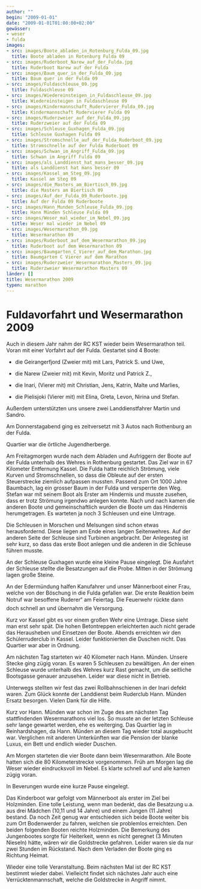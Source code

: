 ```yaml
---
author: ""
begin: "2009-01-01"
date: "2009-01-01T01:00:00+02:00"
gewässer:
- weser
- fulda
images:
- src: images/Boote_abladen_in_Rotenburg_Fulda_09.jpg
  title: Boote abladen in Rotenburg Fulda 09
- src: images/Ruderboot_Narew_auf_der_Fulda.jpg
  title: Ruderboot Narew auf der Fulda
- src: images/Baum_quer_in_der_Fulda_09.jpg
  title: Baum quer in der Fulda 09
- src: images/Fuldaschleuse_09.jpg
  title: Fuldaschleuse 09
- src: images/Wiedereinsteigen_in_Fuldaschleuse_09.jpg
  title: Wiedereinsteigen in Fuldaschleuse 09
- src: images/Kindermannschaft_Rudervierer_Fulda_09.jpg
  title: Kindermannschaft Rudervierer Fulda 09
- src: images/Ruderzweier_auf_der_Fulda_09.jpg
  title: Ruderzweier auf der Fulda 09
- src: images/Schleuse_Guxhagen_Fulda_09.jpg
  title: Schleuse Guxhagen Fulda 09
- src: images/Stromschnelle_auf_der_Fulda_Ruderboot_09.jpg
  title: Stromschnelle auf der Fulda Ruderboot 09
- src: images/Schwan_im_Angriff_Fulda_09.jpg
  title: Schwan im Angriff Fulda 09
- src: images/als_Landdienst_hat_mans_besser_09.jpg
  title: als Landdienst hat mans besser 09
- src: images/Kassel_am_Steg_09.jpg
  title: Kassel am Steg 09
- src: images/die_Masters_am_Biertisch_09.jpg
  title: die Masters am Biertisch 09
- src: images/Auf_der_Fulda_09_Ruderboote.jpg
  title: Auf der Fulda 09 Ruderboote
- src: images/Hann_Munden_Schleuse_Fulda_09.jpg
  title: Hann Münden Schleuse Fulda 09
- src: images/Weser_mal_wieder_im_Nebel_09.jpg
  title: Weser mal wieder im Nebel 09
- src: images/Wesermarathon_09.jpg
  title: Wesermarathon 09
- src: images/Ruderboot_auf_dem_Wesermarathon_09.jpg
  title: Ruderboot auf dem Wesermarathon 09
- src: images/Baumgarten_C_Vierer_auf_dem_Marathon.jpg
  title: Baumgarten C Vierer auf dem Marathon
- src: images/Ruderzweier_Wesermarathon_Masters_09.jpg
  title: Ruderzweier Wesermarathon Masters 09
länder: []
title: Wesermarathon 2009
typen: marathon
---
```




# Fuldavorfahrt und Wesermarathon 2009


Auch in diesem Jahr nahm der RC KST wieder beim Wesermarathon teil. Voran mit einer Vorfahrt auf der Fulda. Gestartet sind 4 Boote:

- die Geirangerfjord (Zweier mit) mit Lars, Patrick S. und Uwe,

- die Narew (Zweier mit) mit Kevin, Moritz und Patrick Z.,

- die Inari, (Vierer mit) mit Christian, Jens, Katrin, Malte und Marlies,

- die Pielisjoki (Vierer mit) mit Elina, Greta, Levon, Nirina und Stefan.

Außerdem unterstützten uns unsere zwei Landdienstfahrer Martin und Sandro.

Am Donnerstagabend ging es zeitversetzt mit 3 Autos nach Rothenburg an der Fulda.

Quartier war die örtliche Jugendherberge.

Am Freitagmorgen wurde nach dem Abladen und Aufriggern der Boote auf der Fulda unterhalb des Wehres in Rothenburg gestartet. Das Ziel war in 67 Kilometer Entfernung Kassel. Die Fulda hatte reichlich Strömung, viele Kurven und Stromschnellen, so dass die Obleute auf der ersten Steuerstrecke ziemlich aufpassen mussten. Passend zum Ort 1000 Jahre Baumbach, lag ein grosser Baum in der Fulda und versperrte den Weg. Stefan war mit seinem Boot als Erster am Hindernis und musste zusehen, dass er trotz Strömung irgendwo anlegen konnte. Nach und nach kamen die anderen Boote und gemeinschaftlich wurden die Boote um das Hindernis herumgetragen. Es warteten ja noch 3 Schleusen und eine Umtrage.

Die Schleusen in Morschen und Melsungen sind schon etwas herausfordernd. Diese liegen am Ende eines langen Seitenwehres. Auf der anderen Seite der Schleuse sind Turbinen angebracht. Der Anlegesteg ist sehr kurz, so dass das erste Boot anlegen und die anderen in die Schleuse führen musste.

An der Schleuse Guxhagen wurde eine kleine Pause eingelegt. Die Ausfahrt der Schleuse stellte die Besatzungen auf die Probe. Mitten in der Strömung lagen große Steine.

An der Edermündung halfen Kanufahrer und unser Männerboot einer Frau, welche von der Böschung in die Fulda gefallen war. Die erste Reaktion beim Notruf war besoffene Ruderer“ am Feiertag. Die Feuerwehr rückte dann doch schnell an und übernahm die Versorgung.

Kurz vor Kassel gibt es vor einem großen Wehr eine Umtrage. Diese sieht man erst sehr spät. Die hohen Betontreppen erleichterten auch nicht gerade das Herausheben und Einsetzen der Boote. Abends erreichten wir den Schülerruderclub in Kassel. Leider funktionierten die Duschen nicht. Das Quartier war aber in Ordnung.

Am nächsten Tag starteten wir 40 Kilometer nach Hann. Münden. Unsere Stecke ging zügig voran. Es waren 5 Schleusen zu bewältigen. An der einen Schleuse wurde unterhalb des Wehres kurz Rast gemacht, um die seitliche Bootsgasse genauer anzusehen. Leider war diese nicht in Betrieb.

Unterwegs stellten wir fest das zwei Rollbahnschienen in der Inari defekt waren. Zum Glück konnte der Landdienst beim Ruderclub Hann. Münden Ersatz besorgen. Vielen Dank für die Hilfe.

Kurz vor Hann. Münden war schon im Zuge des am nächsten Tag stattfindenden Wesermarathons viel los. So musste an der letzten Schleuse sehr lange gewartet werden, ehe es weiterging. Das Quartier lag in Reinhardshagen, da Hann. Münden an diesem Tag wieder total ausgebucht war. Verglichen mit anderen Unterkünften war die Pension der blanke Luxus, ein Bett und endlich wieder Duschen.

Am Morgen starteten die vier Boote dann beim Wesermarathon. Alle Boote hatten sich die 80 Kilometerstrecke vorgenommen. Früh am Morgen lag die Weser wieder eindrucksvoll im Nebel. Es klarte schnell auf und alle kamen zügig voran.

In Beverungen wurde eine kurze Pause eingelegt.

Das Kinderboot war gefolgt vom Männerboot als erster im Ziel bei Holzminden. Eine tolle Leistung, wenn man bedenkt, das die Besatzung u.a. aus drei Mädchen (10,11 und 14 Jahre) und einem Jungen (11 Jahre) bestand. Da noch Zeit genug war entschieden sich beide Boote weiter bis zum Ort Bodenwerder zu fahren, welchen sie problemlos erreichten. Den beiden folgenden Booten reichte Holzminden. Die Bemerkung des Jungenbootes sorgte für Heiterkeit, wenn es nicht geregnet (3 Minuten Nieseln) hätte, wären wir die Goldstrecke gefahren. Leider waren sie da nur zwei Stunden im Rückstand. Nach dem Verladen der Boote ging es Richtung Heimat.

Wieder eine tolle Veranstaltung. Beim nächsten Mal ist der RC KST bestimmt wieder dabei. Vielleicht findet sich nächstes Jahr auch eine Verrücktenmannschaft, welche die Goldstrecke in Angriff nimmt.
